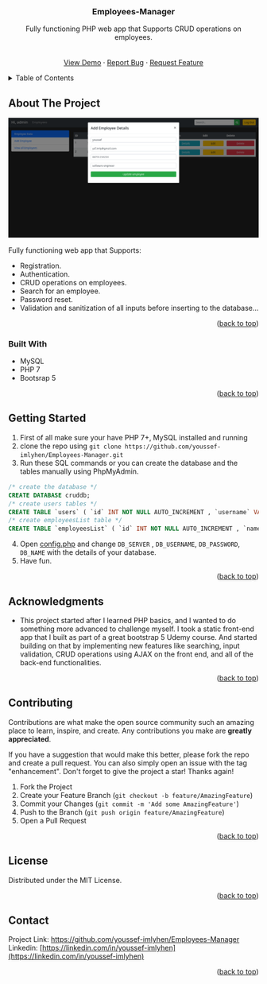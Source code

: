 


<!-- PROJECT LOGO -->
<br />
<div align="center">

<h3 align="center">Employees-Manager </h3>

  <p align="center">
    Fully functioning PHP web app that Supports CRUD operations on employees.
    <br />
    <br />
    <br />
    <a href="https://my-employees-manager.000webhostapp.com/index.php">View Demo</a>
    ·
    <a href="https://github.com/youssef-imlyhen/Employees-Manager/issues">Report Bug</a>
    ·
    <a href="https://github.com/youssef-imlyhen/Employees-Manager/">Request Feature</a>
  </p>
</div>



<!-- TABLE OF CONTENTS -->
<details>
  <summary>Table of Contents</summary>
  <ol>
    <li>
      <a href="#about-the-project">About The Project</a>
      <ul>
        <li><a href="#built-with">Built With</a></li>
      </ul>
    </li>
    <li>
      <a href="#getting-started">Getting Started</a>
    </li>
    <li><a href="#contributing">Contributing</a></li>
    <li><a href="#license">License</a></li>
    <li><a href="#contact">Contact</a></li>
    <li><a href="#acknowledgments">Acknowledgments</a></li>
  </ol>
</details>



<!-- ABOUT THE PROJECT -->
## About The Project

[![Product Name Screen Shot][product-screenshot]](https://my-employees-manager.000webhostapp.com/index.php)


 Fully functioning web app that Supports:
 - Registration.
- Authentication.
 - CRUD operations on employees.
 - Search for an employee.
- Password reset.
- Validation and sanitization of all inputs before inserting to the database...

<p align="right">(<a href="#top">back to top</a>)</p>



### Built With
- MySQL
- PHP 7 
- Bootsrap 5
<p align="right">(<a href="#top">back to top</a>)</p>



<!-- GETTING STARTED -->
## Getting Started

1. First of all make sure your have PHP 7+, MySQL  installed and running
2. clone the repo using `git clone https://github.com/youssef-imlyhen/Employees-Manager.git`
3. Run these SQL commands or you can create the database and the tables manually using PhpMyAdmin.
```sql
/* create the database */
CREATE DATABASE cruddb;
/* create users tables */
CREATE TABLE `users` ( `id` INT NOT NULL AUTO_INCREMENT , `username` VARCHAR(100) NOT NULL , `password` VARCHAR(100) NOT NULL , `created_at` DATE NOT NULL DEFAULT CURRENT_TIMESTAMP , PRIMARY KEY (`id`)) ENGINE = InnoDB;
/* create employeesList table */
CREATE TABLE `employeesList` ( `id` INT NOT NULL AUTO_INCREMENT , `name` VARCHAR(100) NOT NULL , `email` VARCHAR(100) NOT NULL , `phone` VARCHAR(15) NOT NULL , `job` VARCHAR(100) NOT NULL , PRIMARY KEY (`id`)) ENGINE = InnoDB;
```
4. Open [config.php](https://github.com/youssef-imlyhen/Employees-Manager/blob/main/config.php) and change `DB_SERVER` , `DB_USERNAME`,  `DB_PASSWORD`, `DB_NAME` with the details of your database.
5. Have fun.

<p align="right">(<a href="#top">back to top</a>)</p>


<!-- ACKNOWLEDGMENTS -->
## Acknowledgments

* This project started after I learned PHP basics, and I wanted to do something more advanced to challenge myself. I took a static front-end app that I built as part of a great bootstrap 5 Udemy course. And started building on that by implementing new features like searching, input validation, CRUD operations using AJAX on the front end, and all of the back-end functionalities.

<p align="right">(<a href="#top">back to top</a>)</p>


<!-- CONTRIBUTING -->
## Contributing

Contributions are what make the open source community such an amazing place to learn, inspire, and create. Any contributions you make are **greatly appreciated**.

If you have a suggestion that would make this better, please fork the repo and create a pull request. You can also simply open an issue with the tag "enhancement".
Don't forget to give the project a star! Thanks again!

1. Fork the Project
2. Create your Feature Branch (`git checkout -b feature/AmazingFeature`)
3. Commit your Changes (`git commit -m 'Add some AmazingFeature'`)
4. Push to the Branch (`git push origin feature/AmazingFeature`)
5. Open a Pull Request

<p align="right">(<a href="#top">back to top</a>)</p>



<!-- LICENSE -->
## License

Distributed under the MIT License.

<p align="right">(<a href="#top">back to top</a>)</p>



<!-- CONTACT -->
## Contact


Project Link: [https://github.com/youssef-imlyhen/Employees-Manager ](https://github.com/youssef-imlyhen/Employees-Manager )
<br/>
Linkedin: [https://linkedin.com/in/youssef-imlyhen](https://linkedin.com/in/youssef-imlyhen) 


<p align="right">(<a href="#top">back to top</a>)</p>



[product-screenshot]: employee-manager.png


